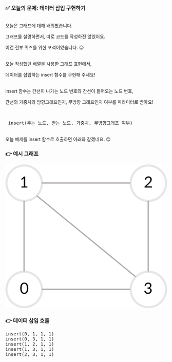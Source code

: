 ### ✅ 오늘의 문제: 데이터 삽입 구현하기

<br>
오늘은 그래프에 대해 배워봤습니다.

그래프를 설명하면서, 따로 코드를 작성하진 않았어요.

이건 전부 퀴즈를 위한 포석이였습니다. 😉

<br>
오늘 작성했던 배열을 사용한 그래프 표현에서,

데이터를 삽입하는 insert 함수를 구현해 주세요!

<br>
insert 함수는 간선이 나가는 노드 번호와 간선이 들어오는 노드 번호,

간선의 가중치와 방향그래프인지, 무방향 그래프인지 여부를 파라미터로 받아요!

<br>
<pre> insert(주는 노드, 받는 노드, 가중치, 무방향그래프 여부)</pre>

<br>
오늘 예제를 insert 함수로 호출하면 아래와 같겠네요. 😉

### 👉 예시 그래프

![Quiz14_2.png](Quiz14_2.png)

### 👉 데이터 삽입 호출

<pre>
insert(0, 1, 1, 1)
insert(0, 3, 1, 1)
insert(1, 2, 1, 1)
insert(1, 3, 1, 1)
insert(2, 3, 1, 1)
</pre>